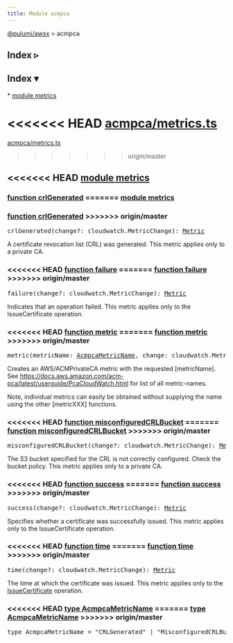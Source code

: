 ```yaml
---
title: Module acmpca
---
```


<!-- WARNING: this page was generated by a tool. Do not edit it by hand. -->
<!-- To change it, please see https://github.com/pulumi/docs/tree/master/tools/tscdocgen. -->

<a href="../index.html">@pulumi/awsx</a> &gt; acmpca

<div class="toggleVisible" markdown="1">
<div class="collapsed" markdown="1">
<h2 class="pdoc-module-header toggleButton" title="Click to show Index">Index ▹</h2>
</div>
<div class="expanded" markdown="1">
<h2 class="pdoc-module-header toggleButton" title="Click to hide Index">Index ▾</h2>
<div class="pdoc-module-contents" markdown="1">
* <a href="#metrics">module metrics</a>

<<<<<<< HEAD
<a href="https://github.com/pulumi/pulumi-awsx/blob/a64b1117969d34a54cf53f40abbcf9248a643e58/nodejs/awsx/acmpca/metrics.ts">acmpca/metrics.ts</a> 
=======
<a href="https://github.com/pulumi/pulumi-awsx/blob/master/nodejs/awsx/acmpca/metrics.ts">acmpca/metrics.ts</a> 
>>>>>>> origin/master
</div>
</div>
</div>


<h2 class="pdoc-module-header" id="metrics">
<<<<<<< HEAD
<a class="pdoc-member-name" href="https://github.com/pulumi/pulumi-awsx/blob/a64b1117969d34a54cf53f40abbcf9248a643e58/nodejs/awsx/acmpca/metrics.ts#L19">module <b>metrics</b></a>
</h2>
<div class="pdoc-module-contents" markdown="1">
<h3 class="pdoc-member-header" id="crlGenerated">
<a class="pdoc-child-name" href="https://github.com/pulumi/pulumi-awsx/blob/a64b1117969d34a54cf53f40abbcf9248a643e58/nodejs/awsx/acmpca/metrics.ts#L42">function <b>crlGenerated</b></a>
=======
<a class="pdoc-member-name" href="https://github.com/pulumi/pulumi-awsx/blob/master/nodejs/awsx/acmpca/metrics.ts#L19">module <b>metrics</b></a>
</h2>
<div class="pdoc-module-contents" markdown="1">
<h3 class="pdoc-member-header" id="crlGenerated">
<a class="pdoc-child-name" href="https://github.com/pulumi/pulumi-awsx/blob/master/nodejs/awsx/acmpca/metrics.ts#L42">function <b>crlGenerated</b></a>
>>>>>>> origin/master
</h3>
<div class="pdoc-member-contents" markdown="1">

<pre class="highlight"><span class='kd'></span>crlGenerated(change?: cloudwatch.MetricChange): <a href='#Metric'>Metric</a></pre>


A certificate revocation list (CRL) was generated. This metric applies only to a private CA.

</div>
<h3 class="pdoc-member-header" id="failure">
<<<<<<< HEAD
<a class="pdoc-child-name" href="https://github.com/pulumi/pulumi-awsx/blob/a64b1117969d34a54cf53f40abbcf9248a643e58/nodejs/awsx/acmpca/metrics.ts#L74">function <b>failure</b></a>
=======
<a class="pdoc-child-name" href="https://github.com/pulumi/pulumi-awsx/blob/master/nodejs/awsx/acmpca/metrics.ts#L74">function <b>failure</b></a>
>>>>>>> origin/master
</h3>
<div class="pdoc-member-contents" markdown="1">

<pre class="highlight"><span class='kd'></span>failure(change?: cloudwatch.MetricChange): <a href='#Metric'>Metric</a></pre>


Indicates that an operation failed. This metric applies only to the IssueCertificate operation.

</div>
<h3 class="pdoc-member-header" id="metric">
<<<<<<< HEAD
<a class="pdoc-child-name" href="https://github.com/pulumi/pulumi-awsx/blob/a64b1117969d34a54cf53f40abbcf9248a643e58/nodejs/awsx/acmpca/metrics.ts#L31">function <b>metric</b></a>
=======
<a class="pdoc-child-name" href="https://github.com/pulumi/pulumi-awsx/blob/master/nodejs/awsx/acmpca/metrics.ts#L31">function <b>metric</b></a>
>>>>>>> origin/master
</h3>
<div class="pdoc-member-contents" markdown="1">

<pre class="highlight"><span class='kd'></span>metric(metricName: <a href='#AcmpcaMetricName'>AcmpcaMetricName</a>, change: cloudwatch.MetricChange): <a href='#Metric'>Metric</a></pre>


Creates an AWS/ACMPrivateCA metric with the requested [metricName]. See
https://docs.aws.amazon.com/acm-pca/latest/userguide/PcaCloudWatch.html for list of all
metric-names.

Note, individual metrics can easily be obtained without supplying the name using the other
[metricXXX] functions.

</div>
<h3 class="pdoc-member-header" id="misconfiguredCRLBucket">
<<<<<<< HEAD
<a class="pdoc-child-name" href="https://github.com/pulumi/pulumi-awsx/blob/a64b1117969d34a54cf53f40abbcf9248a643e58/nodejs/awsx/acmpca/metrics.ts#L50">function <b>misconfiguredCRLBucket</b></a>
=======
<a class="pdoc-child-name" href="https://github.com/pulumi/pulumi-awsx/blob/master/nodejs/awsx/acmpca/metrics.ts#L50">function <b>misconfiguredCRLBucket</b></a>
>>>>>>> origin/master
</h3>
<div class="pdoc-member-contents" markdown="1">

<pre class="highlight"><span class='kd'></span>misconfiguredCRLBucket(change?: cloudwatch.MetricChange): <a href='#Metric'>Metric</a></pre>


The S3 bucket specified for the CRL is not correctly configured. Check the bucket policy. This
metric applies only to a private CA.

</div>
<h3 class="pdoc-member-header" id="success">
<<<<<<< HEAD
<a class="pdoc-child-name" href="https://github.com/pulumi/pulumi-awsx/blob/a64b1117969d34a54cf53f40abbcf9248a643e58/nodejs/awsx/acmpca/metrics.ts#L67">function <b>success</b></a>
=======
<a class="pdoc-child-name" href="https://github.com/pulumi/pulumi-awsx/blob/master/nodejs/awsx/acmpca/metrics.ts#L67">function <b>success</b></a>
>>>>>>> origin/master
</h3>
<div class="pdoc-member-contents" markdown="1">

<pre class="highlight"><span class='kd'></span>success(change?: cloudwatch.MetricChange): <a href='#Metric'>Metric</a></pre>


Specifies whether a certificate was successfully issued. This metric applies only to the
IssueCertificate operation.

</div>
<h3 class="pdoc-member-header" id="time">
<<<<<<< HEAD
<a class="pdoc-child-name" href="https://github.com/pulumi/pulumi-awsx/blob/a64b1117969d34a54cf53f40abbcf9248a643e58/nodejs/awsx/acmpca/metrics.ts#L59">function <b>time</b></a>
=======
<a class="pdoc-child-name" href="https://github.com/pulumi/pulumi-awsx/blob/master/nodejs/awsx/acmpca/metrics.ts#L59">function <b>time</b></a>
>>>>>>> origin/master
</h3>
<div class="pdoc-member-contents" markdown="1">

<pre class="highlight"><span class='kd'></span>time(change?: cloudwatch.MetricChange): <a href='#Metric'>Metric</a></pre>


The time at which the certificate was issued. This metric applies only to the
[IssueCertificate](https://docs.aws.amazon.com/acm-pca/latest/APIReference/API_IssueCertificate.html)
operation.

</div>
<h3 class="pdoc-member-header" id="AcmpcaMetricName">
<<<<<<< HEAD
<a class="pdoc-child-name" href="https://github.com/pulumi/pulumi-awsx/blob/a64b1117969d34a54cf53f40abbcf9248a643e58/nodejs/awsx/acmpca/metrics.ts#L20">type <b>AcmpcaMetricName</b></a>
=======
<a class="pdoc-child-name" href="https://github.com/pulumi/pulumi-awsx/blob/master/nodejs/awsx/acmpca/metrics.ts#L20">type <b>AcmpcaMetricName</b></a>
>>>>>>> origin/master
</h3>
<div class="pdoc-member-contents" markdown="1">
<pre class="highlight"><span class='kd'>type</span> AcmpcaMetricName = <span class='s2'>"CRLGenerated"</span> | <span class='s2'>"MisconfiguredCRLBucket"</span> | <span class='s2'>"Time"</span> | <span class='s2'>"Success"</span> | <span class='s2'>"Failure"</span>;</pre>
</div>
</div>
